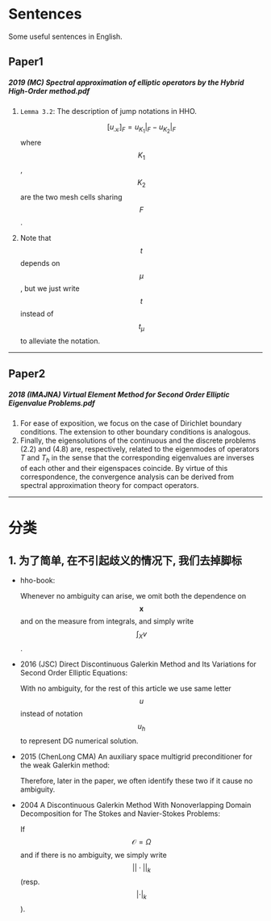 # Sentences

Some useful sentences in English.

## Paper1

##### 2019 (MC) Spectral approximation of elliptic operators by the Hybrid High-Order method.pdf

1. `Lemma 3.2`: The description of jump notations in HHO.

    $$[u_{\mathcal{K}}]_F= u_{K_1}|_F - u_{K_2}|_F$$ where $$K_1$$,  $$K_2$$ are the two mesh cells sharing $$F$$.

2. Note that $$t$$ depends on $$\mu$$, but we just write $$t$$ instead of $$t_{\mu}$$ to alleviate the notation.



---

## Paper2

##### 2018 (IMAJNA) Virtual Element Method for Second Order Elliptic Eigenvalue Problems.pdf

1. For ease of exposition, we focus on the case of Dirichlet boundary conditions. The extension to other boundary conditions is analogous.
2. Finally, the eigensolutions of the continuous and the discrete problems $(2.2)$ and $(4.8)$ are, respectively, related to the eigenmodes of operators $T$ and $T_h$ in the sense that the corresponding eigenvalues are inverses of each other and their eigenspaces coincide. By virtue of this correspondence, the convergence analysis can be derived from spectral approximation theory for compact operators.



---

# 分类

## 1. 为了简单, 在不引起歧义的情况下, 我们去掉脚标

- hho-book:

  Whenever no ambiguity can arise, we omit both the dependence on $$\pmb x$$ and on the measure from integrals, and simply write $$\int_X v$$.

- 2016 (JSC) Direct Discontinuous Galerkin Method and Its Variations for Second Order Elliptic Equations: 

  With no ambiguity, for the rest of this article we use same letter $$u$$ instead of notation $$u_h$$ to represent DG numerical solution.

- 2015 (ChenLong CMA) An auxiliary space multigrid preconditioner for the weak Galerkin method:

  Therefore, later in the paper, we often identify these two if it cause no ambiguity.

- 2004 A Discontinuous Galerkin Method With Nonoverlapping Domain Decomposition for The Stokes and Navier-Stokes Problems:

  If $$\mathcal O = \Omega$$ and if there is no ambiguity, we simply write $$||\cdot||_k$$ (resp. $$|\cdot|_k$$).



